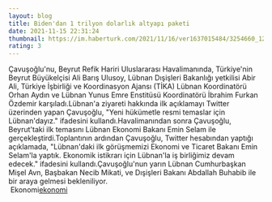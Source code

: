```yaml
--- 
layout: blog
title: Biden'dan 1 trilyon dolarlık altyapı paketi
date: 2021-11-15 22:31:24
thumbnail: https://im.haberturk.com/2021/11/16/ver1637015484/3254660_1200x627.jpg
rating: 3
---
```

Çavuşoğlu'nu, Beyrut Refik Hariri Uluslararası Havalimanında, Türkiye'nin Beyrut Büyükelçisi Ali Barış Ulusoy, Lübnan Dışişleri Bakanlığı yetkilisi Abir Ali, Türkiye İşbirliği ve Koordinasyon Ajansı (TİKA) Lübnan Koordinatörü Orhan Aydın ve Lübnan Yunus Emre Enstitüsü Koordinatörü İbrahim Furkan Özdemir karşıladı.Lübnan'a ziyareti hakkında ilk açıklamayı Twitter üzerinden yapan Çavuşoğlu, "Yeni hükümetle resmi temaslar için Lübnan'dayız." ifadesini kullandı.Havalimanından sonra Çavuşoğlu, Beyrut'taki ilk temasını Lübnan Ekonomi Bakanı Emin Selam ile gerçekleştirdi.Toplantının ardından Çavuşoğlu, Twitter hesabından yaptığı açıklamada, "Lübnan'daki ilk görüşmemizi Ekonomi ve Ticaret Bakanı Emin Selam'la yaptık. Ekonomik istikrarı için Lübnan'la iş birliğimiz devam edecek." ifadesini kullandı.Çavuşoğlu'nun yarın Lübnan Cumhurbaşkan Mişel Avn, Başbakan Necib Mikati, ve Dışişleri Bakanı Abdallah Buhabib ile bir araya gelmesi bekleniliyor.</br>&nbsp;Ekonomi<a href="Ekonomi">ekonomi</a>